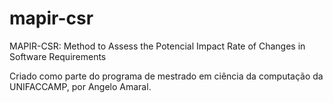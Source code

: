 # mapir-csr
MAPIR-CSR: Method to Assess the Potencial Impact Rate of Changes in Software Requirements

Criado como parte do programa de mestrado em ciência da computação da UNIFACCAMP, por Angelo Amaral. 
